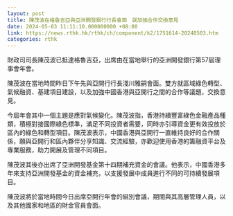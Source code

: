 ```yaml
---
layout: post
title: 陳茂波在格魯吉亞與亞洲開發銀行行長會面　就加強合作交換意見
date: 2024-05-03 11:11:10.000000000 +08:00
link: https://news.rthk.hk/rthk/ch/component/k2/1751614-20240503.htm
categories: rthk
---
```


財政司司長陳茂波已抵達格魯吉亞，出席由在當地舉行的亞洲開發銀行第57屆理事會年會。 

陳茂波在當地時間昨日下午先與亞開行行長淺川雅嗣會面。雙方就區域綠色轉型、氣候融資、基建項目建設，以及加強中國香港與亞開行之間的合作等議題，交換意見。

今屆年會其中一個主題是應對氣候變化。陳茂波指，香港持續豐富綠色金融產品種類，積極對接國際綠色標準，滿足不同投資者需要，同時亦引導資金更有效投放於區內的綠色和轉型項目。陳茂波表示，中國香港與亞開行一直維持良好的合作關係，願與亞開行和區內夥伴分享知識、交流經驗，亦歡迎使用香港的籌融資平台及專業服務，助力開展及管理不同項目。

陳茂波其後亦出席了亞洲開發基金第十四期補充資金的會議。他表示，中國香港多年來支持亞洲開發基金的資金補充，以支援發展中成員進行不同的可持續發展項目。

陳茂波將於當地時間今日出席亞開行年會的組別會議，期間與其高層管理人員，以及其他國家和地區的財金官員會面。

